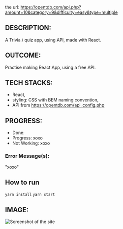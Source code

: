

the url:
https://opentdb.com/api.php?amount=10&category=9&difficulty=easy&type=multiple



## DESCRIPTION:
A Trivia / quiz app, using API, made with React.

## OUTCOME:
Practise making React App, using a free API.

## TECH STACKS:
- React,
- styling: CSS with BEM naming convention,
- API from https://opentdb.com/api_config.php

## PROGRESS:
- Done: 
- Progress: xoxo
- Not Working: xoxo

### Error Message(s):
"xoxo"

## How to run
`yarn install`
`yarn start`


## IMAGE:
![Screenshot of the site](./screenshots/bs-03-zoobar-600.jpg)
